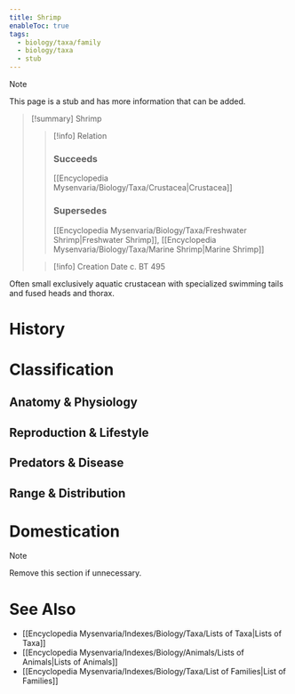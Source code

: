 ```yaml
---
title: Shrimp
enableToc: true
tags:
  - biology/taxa/family
  - biology/taxa
  - stub
---
```


> [!note]
> This page is a stub and has more information that can be added.

> [!summary] Shrimp
> > [!info] Relation
> > ### Succeeds
> > [[Encyclopedia Mysenvaria/Biology/Taxa/Crustacea|Crustacea]]
> > ### Supersedes
> > [[Encyclopedia Mysenvaria/Biology/Taxa/Freshwater Shrimp|Freshwater Shrimp]], [[Encyclopedia Mysenvaria/Biology/Taxa/Marine Shrimp|Marine Shrimp]]
>
> > [!info] Creation Date
> > c. BT 495

Often small exclusively aquatic crustacean with specialized swimming tails and fused heads and thorax.
# History

# Classification
## Anatomy & Physiology

## Reproduction & Lifestyle

## Predators & Disease

## Range & Distribution

# Domestication

> [!note]
> Remove this section if unnecessary.
# See Also
- [[Encyclopedia Mysenvaria/Indexes/Biology/Taxa/Lists of Taxa|Lists of Taxa]]
- [[Encyclopedia Mysenvaria/Indexes/Biology/Animals/Lists of Animals|Lists of Animals]]
- [[Encyclopedia Mysenvaria/Indexes/Biology/Taxa/List of Families|List of Families]]